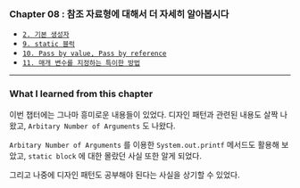 
### Chapter 08 : 참조 자료형에 대해서 더 자세히 알아봅시다

- [`2. 기본 생성자`](./section_02_09.md#2-기본-생성자)
- [`9. static 블럭`](./section_02_09.md#9-static-블럭)
- [`10. Pass by value, Pass by reference`](./section_10_11.md#10-pass-by-value-pass-by-reference)
- [`11. 매개 변수를 지정하는 특이한 방법`](./section_10_11.md#11-매개-변수를-지정하는-특이한-방법)

---

### What I learned from this chapter

이번 챕터에는 그나마 흥미로운 내용들이 있었다. 디자인 패턴과 관련된 내용도 살짝 나왔고, `Arbitary Number of Arguments` 도 나왔다.

`Arbitary Number of Arguments` 를 이용한 `System.out.printf` 메서드도 활용해 보았고, `static block` 에 대한 몰랐던 사실 또한 알게 되었다.

그리고 나중에 디자인 패턴도 공부해야 된다는 사실을 상기할 수 있었다.
